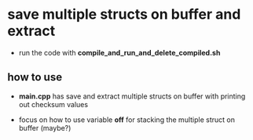 # save multiple structs on buffer and extract

* run the code with __compile_and_run_and_delete_compiled.sh__

## how to use

* __main.cpp__ has save and extract multiple structs on buffer with printing out checksum values

* focus on how to use variable __off__ for stacking the multiple struct on buffer (maybe?)
